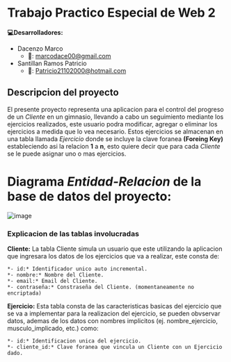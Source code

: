 # Trabajo Practico Especial de Web 2

**:computer:Desarrolladores:**
* Dacenzo Marco
  *  :email:: marcodace00@gmail.com
* Santillan Ramos Patricio
  *  :email:: Patricio21102000@hotmail.com

## Descripcion del proyecto
El presente proyecto representa una aplicacion para el control del progreso de un *Cliente* en un gimnasio, llevando a cabo un seguimiento mediante los ejercicios realizados, este usuario podra modificar, agregar o eliminar los ejercicios a medida que lo vea necesario.
Estos ejercicios se almacenan en una tabla llamada *Ejercicio* donde se incluye la clave foranea **(Foreing Key)** estableciendo asi la relacion **1** a **n**, esto quiere decir que para cada *Cliente* se le puede asignar uno o mas ejercicios.


# Diagrama *Entidad-Relacion* de la base de datos del proyecto:
![image](https://github.com/user-attachments/assets/32cbdcec-6a13-4e0a-9ae5-623b94bd1a69)


### Explicacion de las tablas involucradas
**Cliente:**
  La tabla Cliente simula un usuario que este utilizando la aplicacion que ingresara los datos de los ejercicios que va a realizar, este consta de:
  ```
  *- id:* Identificador unico auto incremental.
  *- nombre:* Nombre del Cliente.
  *- email:* Email del Cliente.
  *- contraseña:* Constraseña del Cliente. (momentaneamente no encriptada)
```
**Ejercicio:**
   Esta tabla consta de las caracteristicas basicas del ejercicio que se va a implementar para la realizacion del ejercicio, se pueden obvservar datos, ademas de los datos con nombres implicitos (ej. nombre_ejercicio, musculo_implicado, etc.) como:
  ```
  *- id:* Identificacion unica del ejercicio.
  *- cliente_id:* Clave foranea que vincula un Cliente con un Ejercicio dado.
  ```
